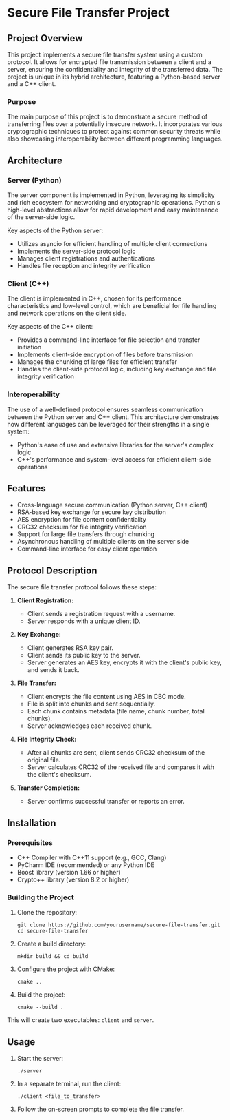 # Secure File Transfer Project

## Project Overview

This project implements a secure file transfer system using a custom protocol. It allows for encrypted file transmission between a client and a server, ensuring the confidentiality and integrity of the transferred data. The project is unique in its hybrid architecture, featuring a Python-based server and a C++ client.

### Purpose

The main purpose of this project is to demonstrate a secure method of transferring files over a potentially insecure network. It incorporates various cryptographic techniques to protect against common security threats while also showcasing interoperability between different programming languages.

## Architecture

### Server (Python)
The server component is implemented in Python, leveraging its simplicity and rich ecosystem for networking and cryptographic operations. Python's high-level abstractions allow for rapid development and easy maintenance of the server-side logic.

Key aspects of the Python server:
- Utilizes asyncio for efficient handling of multiple client connections
- Implements the server-side protocol logic
- Manages client registrations and authentications
- Handles file reception and integrity verification

### Client (C++)
The client is implemented in C++, chosen for its performance characteristics and low-level control, which are beneficial for file handling and network operations on the client side.

Key aspects of the C++ client:
- Provides a command-line interface for file selection and transfer initiation
- Implements client-side encryption of files before transmission
- Manages the chunking of large files for efficient transfer
- Handles the client-side protocol logic, including key exchange and file integrity verification

### Interoperability
The use of a well-defined protocol ensures seamless communication between the Python server and C++ client. This architecture demonstrates how different languages can be leveraged for their strengths in a single system:
- Python's ease of use and extensive libraries for the server's complex logic
- C++'s performance and system-level access for efficient client-side operations

## Features

- Cross-language secure communication (Python server, C++ client)
- RSA-based key exchange for secure key distribution
- AES encryption for file content confidentiality
- CRC32 checksum for file integrity verification
- Support for large file transfers through chunking
- Asynchronous handling of multiple clients on the server side
- Command-line interface for easy client operation

## Protocol Description

The secure file transfer protocol follows these steps:

1. **Client Registration:**
   - Client sends a registration request with a username.
   - Server responds with a unique client ID.

2. **Key Exchange:**
   - Client generates RSA key pair.
   - Client sends its public key to the server.
   - Server generates an AES key, encrypts it with the client's public key, and sends it back.

3. **File Transfer:**
   - Client encrypts the file content using AES in CBC mode.
   - File is split into chunks and sent sequentially.
   - Each chunk contains metadata (file name, chunk number, total chunks).
   - Server acknowledges each received chunk.

4. **File Integrity Check:**
   - After all chunks are sent, client sends CRC32 checksum of the original file.
   - Server calculates CRC32 of the received file and compares it with the client's checksum.

5. **Transfer Completion:**
   - Server confirms successful transfer or reports an error.

## Installation

### Prerequisites
- C++ Compiler with C++11 support (e.g., GCC, Clang)
- PyCharm IDE (recommended) or any Python IDE
- Boost library (version 1.66 or higher)
- Crypto++ library (version 8.2 or higher)

### Building the Project

1. Clone the repository:
   ```
   git clone https://github.com/yourusername/secure-file-transfer.git
   cd secure-file-transfer
   ```

2. Create a build directory:
   ```
   mkdir build && cd build
   ```

3. Configure the project with CMake:
   ```
   cmake ..
   ```

4. Build the project:
   ```
   cmake --build .
   ```

This will create two executables: `client` and `server`.

## Usage

1. Start the server:
   ```
   ./server
   ```

2. In a separate terminal, run the client:
   ```
   ./client <file_to_transfer>
   ```

3. Follow the on-screen prompts to complete the file transfer.
